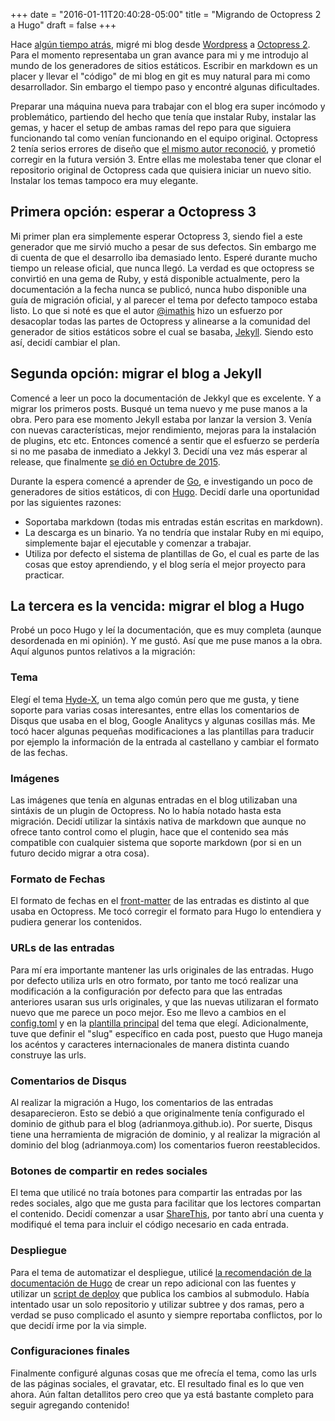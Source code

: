 +++
date = "2016-01-11T20:40:28-05:00"
title = "Migrando de Octopress 2 a Hugo"
draft = false 
+++

Hace [algún tiempo atrás](/2012/06/migrando-mi-blog-a-octopress-y-relanzamiento/), migré mi blog desde [Wordpress](https://es.wordpress.org/) a [Octopress 2](http://octopress.org/). Para el momento representaba un gran avance para mi y me introdujo al mundo de los generadores de sitios estáticos. Escribir en markdown es un placer y llevar el "código" de mi blog en git es muy natural para mi como desarrollador. Sin embargo el tiempo paso y encontré algunas dificultades. 

<!--more-->

Preparar una máquina nueva para trabajar con el blog era super incómodo y problemático, partiendo del hecho que tenía que instalar Ruby, instalar las gemas, y hacer el setup de ambas ramas del repo para que siguiera funcionando tal como venían funcionando en el equipo original. Octopress 2 tenía serios errores de diseño que [el mismo autor reconoció](http://octopress.org/2015/01/15/octopress-3.0-is-coming/), y prometió corregir en la futura versión 3. Entre ellas me molestaba tener que clonar el repositorio original de Octopress cada que quisiera iniciar un nuevo sitio. Instalar los temas tampoco era muy elegante. 

## Primera opción: esperar a Octopress 3

Mi primer plan era simplemente esperar Octopress 3, siendo fiel a este generador que me sirvió mucho a pesar de sus defectos. Sin embargo me di cuenta de que el desarrollo iba demasiado lento. Esperé durante mucho tiempo un release oficial, que nunca llegó. La verdad es que octopress se convirtió en una gema de Ruby, y está disponible actualmente, pero la documentación a la fecha nunca se publicó, nunca hubo disponible una guía de migración oficial, y al parecer el tema por defecto tampoco estaba listo. Lo que si noté es que el autor [@imathis](https://twitter.com/imathis) hizo un esfuerzo por desacoplar todas las partes de Octopress y alinearse a la comunidad del generador de sitios estáticos sobre el cual se basaba, [Jekyll](https://jekyllrb.com/). Siendo esto así, decidí cambiar el plan.

## Segunda opción: migrar el blog a Jekyll

Comencé a leer un poco la documentación de Jekkyl que es excelente. Y a migrar los primeros posts. Busqué un tema nuevo y me puse manos a la obra. Pero para ese momento Jekyll estaba por lanzar la version 3. Venía con nuevas características, mejor rendimiento, mejoras para la instalación de plugins, etc etc. Entonces comencé a sentir que el esfuerzo se perdería si no me pasaba de inmediato a Jekkyl 3. Decidí una vez más esperar al release, que finalmente [se dió en Octubre de 2015](http://jekyllrb.com/news/2015/10/26/jekyll-3-0-released/). 

Durante la espera comencé a aprender de [Go](https://golang.org/), e investigando un poco de generadores de sitios estáticos, di con [Hugo](http://gohugo.io/). Decidí darle una oportunidad por las siguientes razones: 

- Soportaba markdown (todas mis entradas están escritas en markdown).
- La descarga es un binario. Ya no tendría que instalar Ruby en mi equipo, simplemente bajar el ejecutable y comenzar a trabajar. 
- Utiliza por defecto el sistema de plantillas de Go, el cual es parte de las cosas que estoy aprendiendo, y el blog sería el mejor proyecto para practicar.

## La tercera es la vencida: migrar el blog a Hugo

Probé un poco Hugo y leí la documentación, que es muy completa (aunque desordenada en mi opinión). Y me gustó. Así que me puse manos a la obra. Aquí algunos puntos relativos a la migración:

### Tema

Elegí el tema [Hyde-X](http://themes.gohugo.io/hyde-x/), un tema algo común pero que me gusta, y tiene soporte para varias cosas interesantes, entre ellas los comentarios de Disqus que usaba en el blog, Google Analitycs y algunas cosillas más. Me tocó hacer algunas pequeñas modificaciones a las plantillas para traducir por ejemplo la información de la entrada al castellano y cambiar el formato de las fechas. 

### Imágenes

Las imágenes que tenía en algunas entradas en el blog utilizaban una sintáxis de un plugin de Octopress. No lo había notado hasta esta migración. Decidí utilizar la sintáxis nativa de markdown que aunque no ofrece tanto control como el plugin, hace que el contenido sea más compatible con cualquier sistema que soporte markdown (por si en un futuro decido migrar a otra cosa).

### Formato de Fechas

El formato de fechas en el [front-matter](http://gohugo.io/content/front-matter/) de las entradas es distinto al que usaba en Octopress. Me tocó corregir el formato para Hugo lo entendiera y pudiera generar los contenidos.

### URLs de las entradas

Para mí era importante mantener las urls originales de las entradas. Hugo por defecto utiliza urls en otro formato, por tanto me tocó realizar una modificación a la configuración por defecto para que las entradas anteriores usaran sus urls originales, y que las nuevas utilizaran el formato nuevo que me parece un poco mejor. Eso me llevo a cambios en el [config.toml](https://github.com/adrianmoya/adrianmoya.com-src/blob/00c99f2655606db51e5a8f9332fc03683a1fa4e2/config.toml#L7-L8) y en la [plantilla principal](https://github.com/adrianmoya/adrianmoya.com-src/blob/00c99f2655606db51e5a8f9332fc03683a1fa4e2/layouts/index.html#L4) del tema que elegí. Adicionalmente, tuve que definir el "slug" específico en cada post, puesto que Hugo maneja los acéntos y caracteres internacionales de manera distinta cuando construye las urls. 

### Comentarios de Disqus

Al realizar la migración a Hugo, los comentarios de las entradas desaparecieron. Esto se debió a que originalmente tenía configurado el dominio de github para el blog (adrianmoya.github.io). Por suerte, Disqus tiene una herramienta de migración de dominio, y al realizar la migración al dominio del blog (adrianmoya.com) los comentarios fueron reestablecidos. 

### Botones de compartir en redes sociales

El tema que utilicé no traía botones para compartir las entradas por las redes sociales, algo que me gusta para facilitar que los lectores compartan el contenido. Decidí comenzar a usar [ShareThis](http://www.sharethis.com/), por tanto abrí una cuenta y modifiqué el tema para incluir el código necesario en cada entrada.

### Despliegue

Para el tema de automatizar el despliegue, utilicé [la recomendación de la documentación de Hugo](http://gohugo.io/tutorials/github-pages-blog/#hosting-personal-organization-pages:fcefb200141ace3e7bfd6542457b7a72) de crear un repo adicional con las fuentes y utilizar un [script de deploy](https://github.com/adrianmoya/adrianmoya.com-src/blob/e2a526c0ed30214c1ba71befd8c2f6b8b4592f39/deploy.sh) que publica los cambios al submodulo. Había intentado usar un solo repositorio y utilizar subtree y dos ramas, pero a verdad se puso complicado el asunto y siempre reportaba conflictos, por lo que decidí irme por la via simple. 

### Configuraciones finales

Finalmente configuré algunas cosas que me ofrecía el tema, como las urls de las páginas sociales, el gravatar, etc. El resultado final es lo que ven ahora. Aún faltan detallitos pero creo que ya está bastante completo para seguir agregando contenido!
